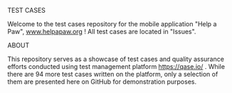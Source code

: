 TEST CASES

Welcome to the test cases repository for the mobile application "Help a Paw", www.helpapaw.org ! All test cases are located in "Issues".

ABOUT

This repository serves as a showcase of test cases and quality assurance efforts conducted using test management platform https://qase.io/ . While there are 94 more test cases written on the platform, only a selection of them are presented here on GitHub for demonstration purposes.
